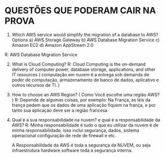 # QUESTÕES QUE PODERAM CAIR NA PROVA

1. Which AWS service would simplify the migration of a database to AWS?
   Options
   a) AWS Storage Gateway
   b) AWS Database Migration Service
   c) Amazon EC2
   d) Amazon AppStream 2.0

R: AWS Database Migration Service

2. What is Cloud Computing?
   R: Cloud Computing is the on-demand delivery of computer power, database storage, applications, and other IT resources ( computação em nuvem é a entrega sob demanda de poder de computação, armazenamento de banco de dados, aplicativo e outros recursos de TI. )

3. How to choose an AWS Region? ( Como Você escolhe uma região AWS? )
   R: Depende de algumas coisas, por exemplo: Na França, as leis da frança pedem que os dados de uma aplicação fiquem na frança, e por tanto sua aplicação deve ser a região francesa

4. Qual é a sua responsabilidade na nuvem? e qual é a responsabilidade da AWS?
   R: Minha responsabilidade é tudo o que eu utilizar da nuvem é de minha responsabilidade, isso inclui segurança, dados, sistema operacional configuração de rede de firewall e etc.

   A Responsabilidade da AWS é toda a segurança da NUVEM, ou seja infraestrutura hardware software toda a segurança interna.
